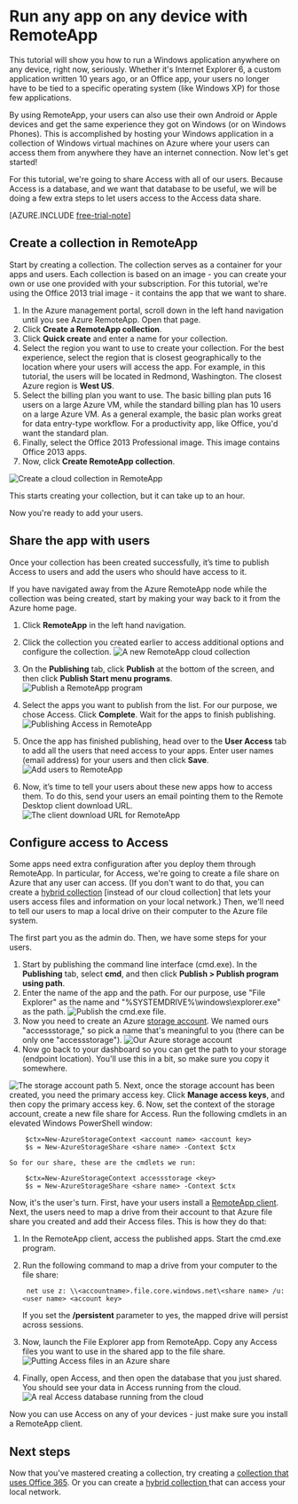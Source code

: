 <properties
   pageTitle="Run any app on any device with RemoteApp"
   description="Learn how to share any app with your users by using RemoteApp."
   services="remoteapp"
   documentationCenter=""
   authors="lizap"
   manager="mbaldwin"
   editor=""/>

<tags
   ms.service="remoteapp"
   ms.devlang="na"
   ms.topic="hero-article"
   ms.tgt_pltfrm="na"
   ms.workload="compute"
   ms.date="05/28/2015"
   ms.author="elizapo"/>

# Run any app on any device with RemoteApp

This tutorial will show you how to run a Windows application anywhere on any device, right now, seriously. Whether it's Internet Explorer 6, a custom application written 10 years ago, or an Office app, your users no longer have to be tied to a specific operating system (like Windows XP) for those few applications.

By using RemoteApp, your users can also use their own Android or Apple devices and get the same experience they got on Windows (or on Windows Phones). This is accomplished by hosting your Windows application in a collection of Windows virtual machines on Azure where your users can access them from anywhere they have an internet connection. Now let's get started!

For this tutorial, we're going to share Access with all of our users. Because Access is a database, and we want that database to be useful, we will be doing a few extra steps to let users access to the Access data share.

[AZURE.INCLUDE [free-trial-note](../../includes/free-trial-note.md)]


## Create a collection in RemoteApp

Start by creating a collection. The collection serves as a container for your apps and users. Each collection is based on an image - you can create your own or use one provided with your subscription. For this tutorial, we're using the Office 2013 trial image - it contains the app that we want to share.

1. In the Azure management portal, scroll down in the left hand navigation until you see Azure RemoteApp. Open that page.
2. Click **Create a RemoteApp collection**.
3. Click **Quick create** and enter a name for your collection.
4. Select the region you want to use to create your collection. For the best experience, select the region that is closest geographically to the location where your users will access the app. For example, in this tutorial, the users will be located in Redmond, Washington. The closest Azure region is **West US**.
5. Select the billing plan you want to use. The basic billing plan puts 16 users on a large Azure VM, while the standard billing plan has 10 users on a large Azure VM. As a general example, the basic plan works great for data entry-type workflow. For a productivity app, like Office, you'd want the standard plan.
6. Finally, select the  Office 2013 Professional image. This image contains Office 2013 apps.  
7. Now, click **Create RemoteApp collection**.

![Create a cloud collection in RemoteApp](./media/remoteapp-anyapp/ra-anyappcreatecollection.png)

This starts creating your collection, but it can take up to an hour.

Now you're ready to add your users.

## Share the app with users

Once your collection has been created successfully, it’s time to publish Access to users and add the users who should have access to it.

If you have navigated away from the Azure RemoteApp node while the collection was being created, start by making your way back to it from the Azure home page.

1. Click **RemoteApp** in the left hand navigation.
2. Click the collection you created earlier to access additional options and configure the collection.
![A new RemoteApp cloud collection](./media/remoteapp-anyapp/ra-anyappcollection.png)
3. On the **Publishing** tab, click **Publish** at the bottom of the screen, and then click **Publish Start menu programs**.
![Publish a RemoteApp program](./media/remoteapp-anyapp/ra-anyapppublish.png)
4. Select the apps you want to publish from the list. For our purpose, we chose Access. Click **Complete**. Wait for the apps to finish publishing.
![Publishing Access in RemoteApp](./media/remoteapp-anyapp/ra-anyapppublishaccess.png)


1. Once the app has finished publishing, head over to the **User Access** tab to add all the users that need access to your apps. Enter user names (email address) for your users and then click **Save**.
![Add users to RemoteApp](./media/remoteapp-anyapp/ra-anyappaddusers.png)


1. Now, it’s time to tell your users about these new apps how to access them. To do this, send your users an email pointing them to the Remote Desktop client download URL.
![The client download URL for RemoteApp](./media/remoteapp-anyapp/ra-anyappurl.png)

## Configure access to Access

Some apps need extra configuration after you deploy them through RemoteApp. In particular, for Access, we're going to create a file share on Azure that any user can access. (If you don't want to do that, you can create a [hybrid collection](remoteapp-create-hybrid-deployment.md) [instead of our cloud collection] that lets your users access files and information on your local network.) Then, we'll need to tell our users to map a local drive on their computer to the Azure file system.

The first part you as the admin do. Then, we have some steps for your users.

1. Start by publishing the command line interface (cmd.exe). In the **Publishing** tab, select **cmd**, and then click **Publish > Publish program using path**.
2. Enter the name of the app and the path. For our purpose, use "File Explorer" as the name and "%SYSTEMDRIVE%\windows\explorer.exe" as the path.
![Publish the cmd.exe file.](./media/remoteapp-anyapp/ra-publishcmd.png)
3. Now you need to create an Azure [storage account](../storage-create-storage-account.md). We named ours "accessstorage," so pick a name that's meaningful to you (there can be only one "accessstorage").
![Our Azure storage account](./media/remoteapp-anyapp/ra-anyappazurestorage.png)
4. Now go back to your dashboard so you can get the path to your storage (endpoint location). You'll use this in a bit, so make sure you copy it somewhere.

![The storage account path](./media/remoteapp-anyapp/ra-anyappstoragelocation.png)
5. Next, once the storage account has been created, you need the primary access key. Click **Manage access keys**, and then copy the primary access key.
6. Now, set the context of the storage account, create a new file share for Access. Run the following cmdlets in an elevated Windows PowerShell window:

        $ctx=New-AzureStorageContext <account name> <account key>
    	$s = New-AzureStorageShare <share name> -Context $ctx

	So for our share, these are the cmdlets we run:

	    $ctx=New-AzureStorageContext accessstorage <key>
    	$s = New-AzureStorageShare <share name> -Context $ctx


Now, it's the user's turn. First, have your users install a [RemoteApp client](remoteapp-clients.md). Next, the users need to map a drive from their account to that Azure file share you created and add their Access files. This is how they do that:

1. In the RemoteApp client, access the published apps. Start the cmd.exe program.
2. Run the following command to map a drive from your computer to the file share:

		net use z: \\<accountname>.file.core.windows.net\<share name> /u:<user name> <account key>

	If you set the **/persistent** parameter to yes, the mapped drive will persist across sessions.
1. Now, launch the File Explorer app from RemoteApp. Copy any Access files you want to use in the shared app to the file share.
![Putting Access files in an Azure share](./media/remoteapp-anyapp/ra-anyappuseraccess.png)
1. Finally, open Access, and then open the database that you just shared. You should see your data in Access running from the cloud.
![A real Access database running from the cloud](./media/remoteapp-anyapp/ra-anyapprunningaccess.png)

Now you can use Access on any of your devices - just make sure you install a RemoteApp client.

<!--Every topic should have next steps and links to the next logical set of content to keep the customer engaged-->
## Next steps

Now that you've mastered creating a collection, try creating a [collection that uses Office 365](remoteapp-tutorial-o365anywhere.md). Or you can create a [hybrid collection ](remoteapp-create-hybrid-deployment.md)that can access your local network.

<!--Image references-->
 